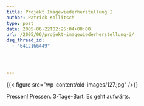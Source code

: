 ```yaml
---
title: Projekt Imagewiederherstellung I
author: Patrick Kollitsch
type: post
date: 2005-06-22T02:25:04+00:00
url: /2005/06/projekt-imagewiederherstellung-i/
dsq_thread_id:
  - "6412166449"




---
```

{{< figure src="wp-content/old-images/127.jpg" />}}

Pressen! Pressen. 3-Tage-Bart. Es geht aufwärts.
